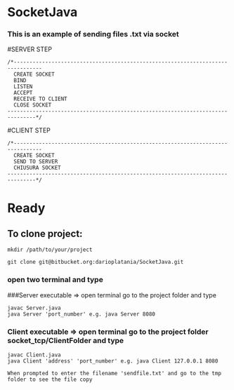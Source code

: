 # SocketJava

### This is an example of sending files .txt via socket

#SERVER STEP
```
/*-------------------------------------------------------------------------------
  CREATE SOCKET
  BIND
  LISTEN
  ACCEPT
  RECEIVE TO CLIENT
  CLOSE SOCKET
-------------------------------------------------------------------------------*/
```

#CLIENT STEP
```
/*-------------------------------------------------------------------------------
  CREATE SOCKET
  SEND TO SERVER 
  CHIUSURA SOCKET
-------------------------------------------------------------------------------*/
```

# Ready

## To clone project:

```
mkdir /path/to/your/project

git clone git@bitbucket.org:darioplatania/SocketJava.git
```
### open two terminal and type

###Server executable => open terminal go to the project folder and type
```
javac Server.java
java Server 'port_number' e.g. java Server 8080
```

### Client executable => open terminal go to the project folder socket_tcp/ClientFolder and type
```
javac Client.java
java Client 'address' 'port_number' e.g. java Client 127.0.0.1 8080

When prompted to enter the filename 'sendfile.txt' and go to the tmp folder to see the file copy
```
